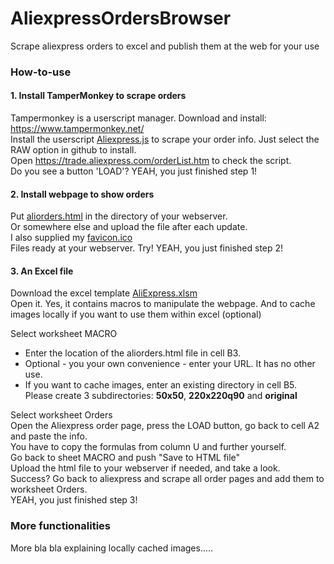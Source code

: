 # AliexpressOrdersBrowser
Scrape aliexpress orders to excel and publish them at the web for your use

### How-to-use

#### 1. Install TamperMonkey to scrape orders
Tampermonkey is a userscript manager. Download and install: https://www.tampermonkey.net/  
Install the userscript [Aliexpress.js](../blob/master/src/Tampermonkey/Aliexpress_items.js) to scrape your order info. Just select the RAW option in github to install.  
Open https://trade.aliexpress.com/orderList.htm to check the script.  
Do you see a button 'LOAD'? YEAH, you just finished step 1!  

#### 2. Install webpage to show orders
Put [aliorders.html](../blob/master/src/html/aliorders.html) in the directory of your webserver.  
Or somewhere else and upload the file after each update.  
I also supplied my [favicon.ico](../blob/master/src/html/favicon.ico)  
Files ready at your webserver. Try! YEAH, you just finished step 2!  

#### 3. An Excel file
Download the excel template [AliExpress.xlsm](../blob/master/src/Excel/AliExpress.xlsm)  
Open it. Yes, it contains macros to manipulate the webpage. And to cache images locally if you want to use them within excel (optional)  

Select worksheet MACRO  
- Enter the location of the aliorders.html file in cell B3.  
- Optional - you your own convenience - enter your URL. It has no other use.  
- If you want to cache images, enter an existing directory in cell B5.  
  Please create 3 subdirectories: __50x50__, __220x220q90__ and __original__

Select worksheet Orders  
Open the Aliexpress order page, press the LOAD button, go back to cell A2 and paste the info.  
You have to copy the formulas from column U and further yourself.  
Go back to sheet MACRO and push "Save to HTML file"  
Upload the html file to your webserver if needed, and take a look.  
Success? Go back to aliexpress and scrape all order pages and add them to worksheet Orders.  
YEAH, you just finished step 3!  

### More functionalities

More bla bla explaining locally cached images.....